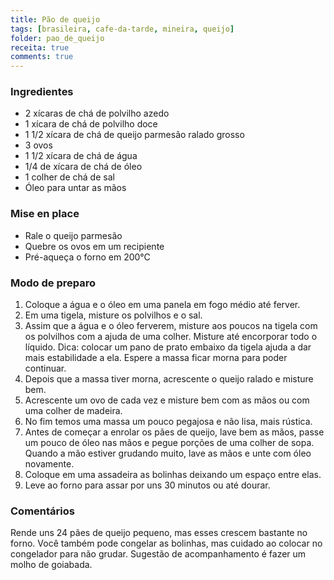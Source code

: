 ```yaml
---
title: Pão de queijo
tags: [brasileira, cafe-da-tarde, mineira, queijo]
folder: pao_de_queijo
receita: true
comments: true
---
```


### Ingredientes

- 2 xícaras de chá de polvilho azedo
- 1 xícara de chá de polvilho doce
- 1 1/2 xícara de chá de queijo parmesão ralado grosso
- 3 ovos
- 1 1/2 xícara de chá de água
- 1/4 de xícara de chá de óleo
- 1 colher de chá de sal
- Óleo para untar as mãos

### Mise en place

- Rale o queijo parmesão
- Quebre os ovos em um recipiente
- Pré-aqueça o forno em 200°C

### Modo de preparo

1. Coloque a água e o óleo em uma panela em fogo médio até ferver.
2. Em uma tigela, misture os polvilhos e o sal.
3. Assim que a água e o óleo ferverem, misture aos poucos na tigela com os polvilhos com a ajuda de uma colher. Misture até encorporar todo o líquido. Dica: colocar um pano de prato embaixo da tigela ajuda a dar mais estabilidade a ela. Espere a massa ficar morna para poder continuar.
4. Depois que a massa tiver morna, acrescente o queijo ralado e misture bem.
5. Acrescente um ovo de cada vez e misture bem com as mãos ou com uma colher de madeira.
6. No fim temos uma massa um pouco pegajosa e não lisa, mais rústica.
7. Antes de começar a enrolar os pães de queijo, lave bem as mãos, passe um pouco de óleo nas mãos e pegue porções de uma colher de sopa. Quando a mão estiver grudando muito, lave as mãos e unte com óleo novamente.
8. Coloque em uma assadeira as bolinhas deixando um espaço entre elas.
9. Leve ao forno para assar por uns 30 minutos ou até dourar. 

### Comentários

Rende uns 24 pães de queijo pequeno, mas esses crescem bastante no forno. Você também pode congelar as bolinhas, mas cuidado ao colocar no congelador para não grudar. 
Sugestão de acompanhamento é fazer um molho de goiabada.